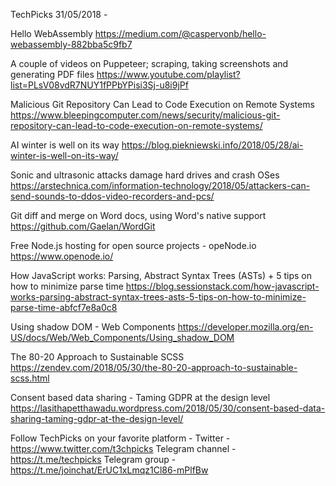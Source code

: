 TechPicks 31/05/2018 -

Hello WebAssembly
https://medium.com/@caspervonb/hello-webassembly-882bba5c9fb7

A couple of videos on Puppeteer; scraping, taking screenshots and generating PDF files
https://www.youtube.com/playlist?list=PLsV08vdR7NUY1fPPbYPisi3Sj-u8i9jPf

Malicious Git Repository Can Lead to Code Execution on Remote Systems
https://www.bleepingcomputer.com/news/security/malicious-git-repository-can-lead-to-code-execution-on-remote-systems/

AI winter is well on its way
https://blog.piekniewski.info/2018/05/28/ai-winter-is-well-on-its-way/

Sonic and ultrasonic attacks damage hard drives and crash OSes
https://arstechnica.com/information-technology/2018/05/attackers-can-send-sounds-to-ddos-video-recorders-and-pcs/

Git diff and merge on Word docs, using Word's native support
https://github.com/Gaelan/WordGit

Free Node.js hosting for open source projects - opeNode.io
https://www.openode.io/

How JavaScript works: Parsing, Abstract Syntax Trees (ASTs) + 5 tips on how to minimize parse time
https://blog.sessionstack.com/how-javascript-works-parsing-abstract-syntax-trees-asts-5-tips-on-how-to-minimize-parse-time-abfcf7e8a0c8

Using shadow DOM - Web Components
https://developer.mozilla.org/en-US/docs/Web/Web_Components/Using_shadow_DOM

The 80-20 Approach to Sustainable SCSS
https://zendev.com/2018/05/30/the-80-20-approach-to-sustainable-scss.html

Consent based data sharing - Taming GDPR at the design level
https://lasithapetthawadu.wordpress.com/2018/05/30/consent-based-data-sharing-taming-gdpr-at-the-design-level/

Follow TechPicks on your favorite platform -
Twitter - https://www.twitter.com/t3chpicks
Telegram channel - https://t.me/techpicks
Telegram group - https://t.me/joinchat/ErUC1xLmqz1Cl86-mPlfBw